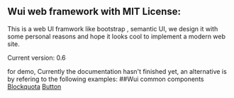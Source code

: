 Wui web framework with MIT License:
-------------------------------
This is a web UI framwork like bootstrap , semantic UI,
we design it with some personal reasons and hope it looks cool to implement a modern web site.


Current version: 0.6

for demo, Currently the documentation hasn't finished yet, an alternative is by refering to the following examples:
##Wui common components
	[Blockquota](http://htmlpreview.github.io/?https://github.com/jeven2016/wheel-ui/blob/master/example/blockquota.html "Blockquota")
	[Button](http://htmlpreview.github.io/?https://github.com/jeven2016/wheel-ui/blob/master/example/button.html "Button") 

